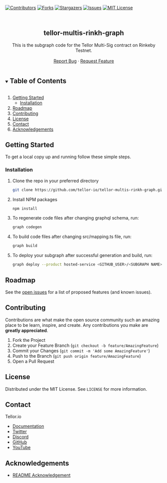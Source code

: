 <!--
*** Thanks for checking out the Best-README-Template. If you have a suggestion
*** that would make this better, please fork the repo and create a pull request
*** or simply open an issue with the tag "enhancement".
*** Thanks again! Now go create something AMAZING! :D
***
***
***
*** To avoid retyping too much info. Do a search and replace for the following:
*** github_username, repo_name, twitter_handle, email, project_title, project_description
-->



<!-- PROJECT SHIELDS -->
<!--
*** I'm using markdown "reference style" links for readability.
*** Reference links are enclosed in brackets [ ] instead of parentheses ( ).
*** See the bottom of this document for the declaration of the reference variables
*** for contributors-url, forks-url, etc. This is an optional, concise syntax you may use.
*** https://www.markdownguide.org/basic-syntax/#reference-style-links
-->
[![Contributors][contributors-shield]][contributors-url]
[![Forks][forks-shield]][forks-url]
[![Stargazers][stars-shield]][stars-url]
[![Issues][issues-shield]][issues-url]
[![MIT License][license-shield]][license-url]


<!-- PROJECT LOGO -->
<br />
<p align="center">
  <h2 align="center">tellor-multis-rinkh-graph</h2>

  <p align="center">
    This is the subgraph code for the Tellor Multi-Sig contract on Rinkeby Testnet.
    <br />
    <br />
    <a href="https://github.com/tellor-io/tellor-multis-rinkh-graph/issues">Report Bug</a>
    ·
    <a href="https://github.com/tellor-io/tellor-multis-rinkh-graph/issues">Request Feature</a>
  </p>
</p>



<!-- TABLE OF CONTENTS -->
<details open="open">
  <summary><h2 style="display: inline-block">Table of Contents</h2></summary>
  <ol>
    <li>
      <a href="#getting-started">Getting Started</a>
      <ul>
        <li><a href="#installation">Installation</a></li>
      </ul>
    </li>
    <li><a href="#roadmap">Roadmap</a></li>
    <li><a href="#contributing">Contributing</a></li>
    <li><a href="#license">License</a></li>
    <li><a href="#contact">Contact</a></li>
    <li><a href="#acknowledgements">Acknowledgements</a></li>
  </ol>
</details>



<!-- GETTING STARTED -->
## Getting Started

To get a local copy up and running follow these simple steps.

### Installation

1. Clone the repo in your preferred directory
   ```sh
   git clone https://github.com/tellor-io/tellor-multis-rinkh-graph.git
   ```
2. Install NPM packages
   ```sh
   npm install
   ```
3. To regenerate code files after changing graphql schema, run:
   ```sh
   graph codegen
   ```
4. To build code files after changing src/mapping.ts file, run:
   ```sh
   graph build
   ```
5. To deploy your subgraph after successful generation and build, run:
   ```sh
   graph deploy --product hosted-service <GITHUB_USER>/<SUBGRAPH NAME>
   ```


<!-- ROADMAP -->
## Roadmap

See the [open issues](https://github.com/tellor-io/tellor-multis-rinkh-graph/issues) for a list of proposed features (and known issues).

<!-- CONTRIBUTING -->
## Contributing

Contributions are what make the open source community such an amazing place to be learn, inspire, and create. Any contributions you make are **greatly appreciated**.

1. Fork the Project
2. Create your Feature Branch (`git checkout -b feature/AmazingFeature`)
3. Commit your Changes (`git commit -m 'Add some AmazingFeature'`)
4. Push to the Branch (`git push origin feature/AmazingFeature`)
5. Open a Pull Request

<!-- LICENSE -->
## License

Distributed under the MIT License. See `LICENSE` for more information.

<!-- CONTACT -->
## Contact

Tellor.io 
- [Documentation](https://docs.tellor.io/tellor/)
- [Twitter](https://twitter.com/WeAreTellor)
- [Discord](https://discord.gg/NP7fmzr5)
- [GitHub](https://github.com/tellor-io)
- [YouTube](https://www.youtube.com/tellor)

<!-- ACKNOWLEDGEMENTS -->

## Acknowledgements

* [README Acknowledgement](https://github.com/othneildrew/Best-README-Template)

<!-- MARKDOWN LINKS & IMAGES -->
<!-- https://www.markdownguide.org/basic-syntax/#reference-style-links -->
[contributors-shield]: https://img.shields.io/github/contributors/tellor-io/tellor-multis-rinkh-graph.svg?style=for-the-badge
[contributors-url]: https://github.com/tellor-io/tellor-multis-rinkh-graph/graphs/contributors
[forks-shield]: https://img.shields.io/github/forks/tellor-io/tellor-multis-rinkh-graph.svg?style=for-the-badge
[forks-url]: https://github.com/tellor-io/tellor-multis-rinkh-graph/network/members
[stars-shield]: https://img.shields.io/github/stars/tellor-io/tellor-multis-rinkh-graph.svg?style=for-the-badge
[stars-url]: https://github.com/tellor-io/tellor-multis-rinkh-graph/stargazers
[issues-shield]: https://img.shields.io/github/issues/tellor-io/tellor-multis-rinkh-graph.svg?style=for-the-badge
[issues-url]: https://github.com/tellor-io/tellor-multis-rinkh-graph/issues
[license-shield]: https://img.shields.io/github/license/tellor-io/tellor-multis-rinkh-graph.svg?style=for-the-badge
[license-url]: https://github.com/tellor-io/tellor-multis-rinkh-graph/blob/main/LICENSE.txt

